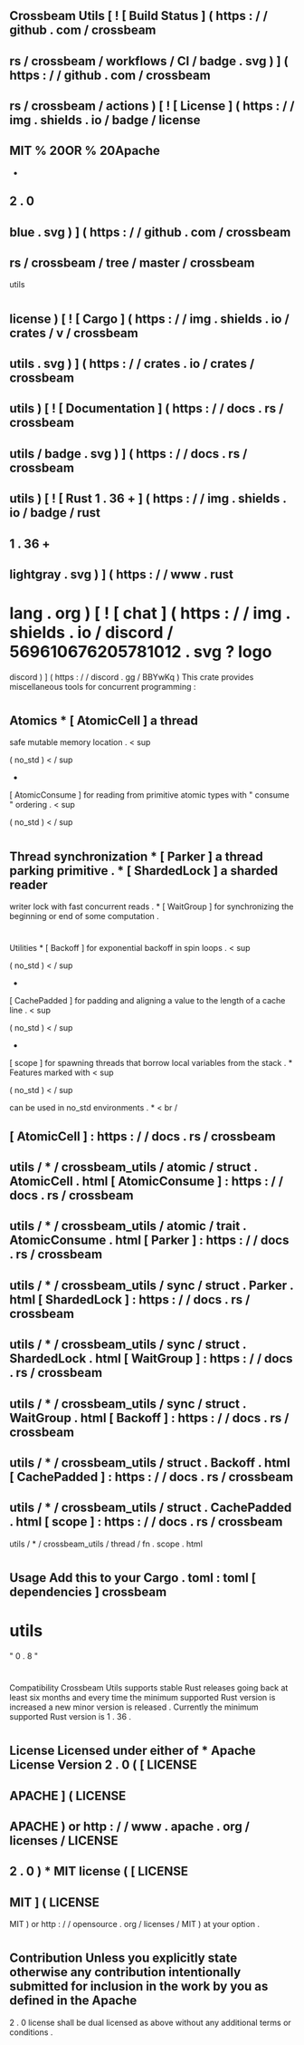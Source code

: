#
Crossbeam
Utils
[
!
[
Build
Status
]
(
https
:
/
/
github
.
com
/
crossbeam
-
rs
/
crossbeam
/
workflows
/
CI
/
badge
.
svg
)
]
(
https
:
/
/
github
.
com
/
crossbeam
-
rs
/
crossbeam
/
actions
)
[
!
[
License
]
(
https
:
/
/
img
.
shields
.
io
/
badge
/
license
-
MIT
%
20OR
%
20Apache
-
-
2
.
0
-
blue
.
svg
)
]
(
https
:
/
/
github
.
com
/
crossbeam
-
rs
/
crossbeam
/
tree
/
master
/
crossbeam
-
utils
#
license
)
[
!
[
Cargo
]
(
https
:
/
/
img
.
shields
.
io
/
crates
/
v
/
crossbeam
-
utils
.
svg
)
]
(
https
:
/
/
crates
.
io
/
crates
/
crossbeam
-
utils
)
[
!
[
Documentation
]
(
https
:
/
/
docs
.
rs
/
crossbeam
-
utils
/
badge
.
svg
)
]
(
https
:
/
/
docs
.
rs
/
crossbeam
-
utils
)
[
!
[
Rust
1
.
36
+
]
(
https
:
/
/
img
.
shields
.
io
/
badge
/
rust
-
1
.
36
+
-
lightgray
.
svg
)
]
(
https
:
/
/
www
.
rust
-
lang
.
org
)
[
!
[
chat
]
(
https
:
/
/
img
.
shields
.
io
/
discord
/
569610676205781012
.
svg
?
logo
=
discord
)
]
(
https
:
/
/
discord
.
gg
/
BBYwKq
)
This
crate
provides
miscellaneous
tools
for
concurrent
programming
:
#
#
#
#
Atomics
*
[
AtomicCell
]
a
thread
-
safe
mutable
memory
location
.
<
sup
>
(
no_std
)
<
/
sup
>
*
[
AtomicConsume
]
for
reading
from
primitive
atomic
types
with
"
consume
"
ordering
.
<
sup
>
(
no_std
)
<
/
sup
>
#
#
#
#
Thread
synchronization
*
[
Parker
]
a
thread
parking
primitive
.
*
[
ShardedLock
]
a
sharded
reader
-
writer
lock
with
fast
concurrent
reads
.
*
[
WaitGroup
]
for
synchronizing
the
beginning
or
end
of
some
computation
.
#
#
#
#
Utilities
*
[
Backoff
]
for
exponential
backoff
in
spin
loops
.
<
sup
>
(
no_std
)
<
/
sup
>
*
[
CachePadded
]
for
padding
and
aligning
a
value
to
the
length
of
a
cache
line
.
<
sup
>
(
no_std
)
<
/
sup
>
*
[
scope
]
for
spawning
threads
that
borrow
local
variables
from
the
stack
.
*
Features
marked
with
<
sup
>
(
no_std
)
<
/
sup
>
can
be
used
in
no_std
environments
.
*
<
br
/
>
[
AtomicCell
]
:
https
:
/
/
docs
.
rs
/
crossbeam
-
utils
/
*
/
crossbeam_utils
/
atomic
/
struct
.
AtomicCell
.
html
[
AtomicConsume
]
:
https
:
/
/
docs
.
rs
/
crossbeam
-
utils
/
*
/
crossbeam_utils
/
atomic
/
trait
.
AtomicConsume
.
html
[
Parker
]
:
https
:
/
/
docs
.
rs
/
crossbeam
-
utils
/
*
/
crossbeam_utils
/
sync
/
struct
.
Parker
.
html
[
ShardedLock
]
:
https
:
/
/
docs
.
rs
/
crossbeam
-
utils
/
*
/
crossbeam_utils
/
sync
/
struct
.
ShardedLock
.
html
[
WaitGroup
]
:
https
:
/
/
docs
.
rs
/
crossbeam
-
utils
/
*
/
crossbeam_utils
/
sync
/
struct
.
WaitGroup
.
html
[
Backoff
]
:
https
:
/
/
docs
.
rs
/
crossbeam
-
utils
/
*
/
crossbeam_utils
/
struct
.
Backoff
.
html
[
CachePadded
]
:
https
:
/
/
docs
.
rs
/
crossbeam
-
utils
/
*
/
crossbeam_utils
/
struct
.
CachePadded
.
html
[
scope
]
:
https
:
/
/
docs
.
rs
/
crossbeam
-
utils
/
*
/
crossbeam_utils
/
thread
/
fn
.
scope
.
html
#
#
Usage
Add
this
to
your
Cargo
.
toml
:
toml
[
dependencies
]
crossbeam
-
utils
=
"
0
.
8
"
#
#
Compatibility
Crossbeam
Utils
supports
stable
Rust
releases
going
back
at
least
six
months
and
every
time
the
minimum
supported
Rust
version
is
increased
a
new
minor
version
is
released
.
Currently
the
minimum
supported
Rust
version
is
1
.
36
.
#
#
License
Licensed
under
either
of
*
Apache
License
Version
2
.
0
(
[
LICENSE
-
APACHE
]
(
LICENSE
-
APACHE
)
or
http
:
/
/
www
.
apache
.
org
/
licenses
/
LICENSE
-
2
.
0
)
*
MIT
license
(
[
LICENSE
-
MIT
]
(
LICENSE
-
MIT
)
or
http
:
/
/
opensource
.
org
/
licenses
/
MIT
)
at
your
option
.
#
#
#
#
Contribution
Unless
you
explicitly
state
otherwise
any
contribution
intentionally
submitted
for
inclusion
in
the
work
by
you
as
defined
in
the
Apache
-
2
.
0
license
shall
be
dual
licensed
as
above
without
any
additional
terms
or
conditions
.
